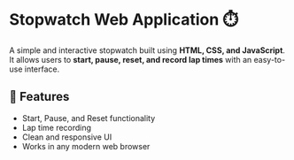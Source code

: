 # Stopwatch Web Application ⏱️

A simple and interactive stopwatch built using **HTML, CSS, and JavaScript**.  
It allows users to **start, pause, reset, and record lap times** with an easy-to-use interface.

## 🚀 Features
- Start, Pause, and Reset functionality  
- Lap time recording  
- Clean and responsive UI  
- Works in any modern web browser  
